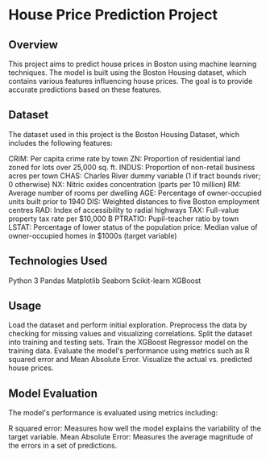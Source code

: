 # House Price Prediction Project
## Overview
This project aims to predict house prices in Boston using machine learning techniques. The model is built using the Boston Housing dataset, which contains various features influencing house prices. The goal is to provide accurate predictions based on these features.

## Dataset
The dataset used in this project is the Boston Housing Dataset, which includes the following features:

CRIM: Per capita crime rate by town
ZN: Proportion of residential land zoned for lots over 25,000 sq. ft.
INDUS: Proportion of non-retail business acres per town
CHAS: Charles River dummy variable (1 if tract bounds river; 0 otherwise)
NX: Nitric oxides concentration (parts per 10 million)
RM: Average number of rooms per dwelling
AGE: Percentage of owner-occupied units built prior to 1940
DIS: Weighted distances to five Boston employment centres
RAD: Index of accessibility to radial highways
TAX: Full-value property tax rate per $10,000
B
PTRATIO: Pupil-teacher ratio by town
LSTAT: Percentage of lower status of the population
price: Median value of owner-occupied homes in $1000s (target variable)

## Technologies Used
Python 3
Pandas
Matplotlib
Seaborn
Scikit-learn
XGBoost

## Usage
Load the dataset and perform initial exploration.
Preprocess the data by checking for missing values and visualizing correlations.
Split the dataset into training and testing sets.
Train the XGBoost Regressor model on the training data.
Evaluate the model's performance using metrics such as R squared error and Mean Absolute Error.
Visualize the actual vs. predicted house prices.

## Model Evaluation
The model's performance is evaluated using metrics including:

R squared error: Measures how well the model explains the variability of the target variable.
Mean Absolute Error: Measures the average magnitude of the errors in a set of predictions.
